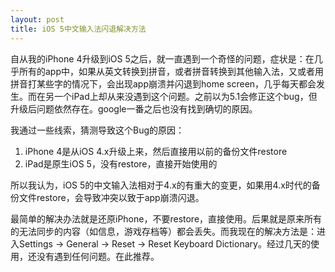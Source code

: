 ```yaml
---
layout: post
title: iOS 5中文输入法闪退解决方法
---
```


自从我的iPhone 4升级到iOS 5之后，就一直遇到一个奇怪的问题，症状是：在几乎所有的app中，如果从英文转换到拼音，或者拼音转换到其他输入法，又或者用拼音打某些字的情况下，会出现app崩溃并闪退到home screen，几乎每天都会发生。而在另一个iPad上却从来没遇到这个问题。之前以为5.1会修正这个bug，但升级后问题依然存在。google一番之后也没有找到确切的原因。

我通过一些线索，猜测导致这个Bug的原因：

1. iPhone 4是从iOS 4.x升级上来，然后直接用以前的备份文件restore
2. iPad是原生iOS 5，没有restore，直接开始使用的

所以我认为，iOS 5的中文输入法相对于4.x的有重大的变更，如果用4.x时代的备份文件restore，会导致冲突以致于app崩溃闪退。

最简单的解决办法就是还原iPhone，不要restore，直接使用。后果就是原来所有的无法同步的内容（如信息，游戏存档等）都会丢失。而我现在的解决方法是：进入Settings -> General -> Reset -> Reset Keyboard Dictionary。经过几天的使用，还没有遇到任何问题。在此推荐。